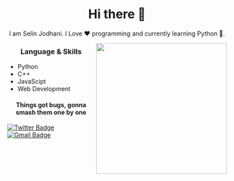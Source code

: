 <h1 align="center"> Hi there 👋 </h1>
<p align="center"> I am Selin Jodhani. I Love ❤️ programming and currently learning Python 🐍. </p>

<img align="right" src="https://p.kindpng.com/picc/s/3-36416_transparent-anime-guy-png-png-download.png" height="300" width="300">

<h3 align="center"> Language & Skills </h3>

- Python
- C++
- JavaScipt
- Web Development

<h4 align="center">Things got bugs, gonna smash them one by one</h4>


[![Twitter Badge](https://img.shields.io/badge/-JodhaniSelin-1ca0f1?style=flat-square&logo=twitter&logoColor=white&link=https://twitter.com/JodhaniSelin)](https://twitter.com/JodhaniSelin)  [![Gmail Badge](https://img.shields.io/badge/-jodhaniselin.sj@gmail.com-c14438?style=flat-square&logo=Gmail&logoColor=white&link=mailto:jodhaniselin.sj@gmail.com)](mailto:jodhaniselin.sj@.com)

<!--
**SelinJodhani/SelinJodhani** is a ✨ _special_ ✨ repository because its `README.md` (this file) appears on your GitHub profile.

Here are some ideas to get you started:

- 🔭 I’m currently working on ...
- 🌱 I’m currently learning ...
- 👯 I’m looking to collaborate on ...
- 🤔 I’m looking for help with ...
- 💬 Ask me about ...
- 📫 How to reach me: ...
- 😄 Pronouns: ...
- ⚡ Fun fact: ...
-->
